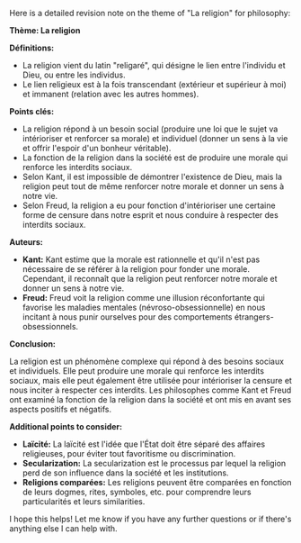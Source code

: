 Here is a detailed revision note on the theme of "La religion" for philosophy:

**Thème: La religion**

**Définitions:**

* La religion vient du latin "religaré", qui désigne le lien entre l'individu et Dieu, ou entre les individus.
* Le lien religieux est à la fois transcendant (extérieur et supérieur à moi) et immanent (relation avec les autres hommes).

**Points clés:**

* La religion répond à un besoin social (produire une loi que le sujet va intérioriser et renforcer sa morale) et individuel (donner un sens à la vie et offrir l'espoir d'un bonheur véritable).
* La fonction de la religion dans la société est de produire une morale qui renforce les interdits sociaux.
* Selon Kant, il est impossible de démontrer l'existence de Dieu, mais la religion peut tout de même renforcer notre morale et donner un sens à notre vie.
* Selon Freud, la religion a eu pour fonction d'intérioriser une certaine forme de censure dans notre esprit et nous conduire à respecter des interdits sociaux.

**Auteurs:**

* **Kant:** Kant estime que la morale est rationnelle et qu'il n'est pas nécessaire de se référer à la religion pour fonder une morale. Cependant, il reconnaît que la religion peut renforcer notre morale et donner un sens à notre vie.
* **Freud:** Freud voit la religion comme une illusion réconfortante qui favorise les maladies mentales (névroso-obsessionnelle) en nous incitant à nous punir ourselves pour des comportements étrangers-obsessionnels.

**Conclusion:**

La religion est un phénomène complexe qui répond à des besoins sociaux et individuels. Elle peut produire une morale qui renforce les interdits sociaux, mais elle peut également être utilisée pour intérioriser la censure et nous inciter à respecter ces interdits. Les philosophes comme Kant et Freud ont examiné la fonction de la religion dans la société et ont mis en avant ses aspects positifs et négatifs.

**Additional points to consider:**

* **Laïcité:** La laïcité est l'idée que l'État doit être séparé des affaires religieuses, pour éviter tout favoritisme ou discrimination.
* **Secularization:** La secularization est le processus par lequel la religion perd de son influence dans la société et les institutions.
* **Religions comparées:** Les religions peuvent être comparées en fonction de leurs dogmes, rites, symboles, etc. pour comprendre leurs particularités et leurs similarities.

I hope this helps! Let me know if you have any further questions or if there's anything else I can help with.